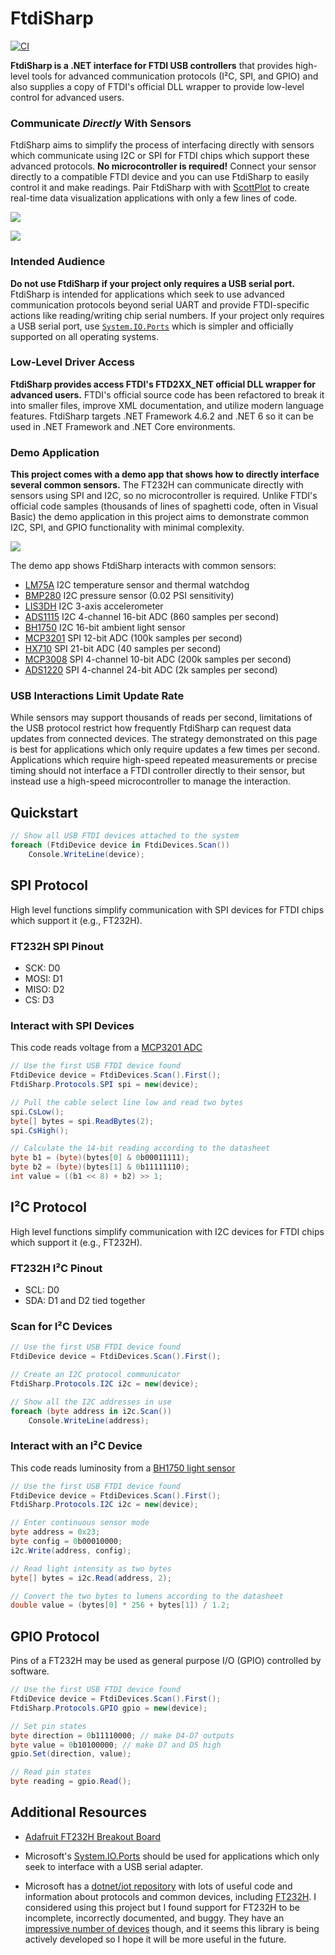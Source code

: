 # FtdiSharp

[![CI](https://github.com/swharden/FtdiSharp/actions/workflows/ci.yaml/badge.svg)](https://github.com/swharden/FtdiSharp/actions/workflows/ci.yaml)

**FtdiSharp is a .NET interface for FTDI USB controllers** that provides high-level tools for advanced communication protocols (I²C, SPI, and GPIO) and also supplies a copy of FTDI's official DLL wrapper to provide low-level control for advanced users.

### Communicate _Directly_ With Sensors

FtdiSharp aims to simplify the process of interfacing directly with sensors which communicate using I2C or SPI for FTDI chips which support these advanced protocols. **No microcontroller is required!** Connect your sensor directly to a compatible FTDI device and you can use FtdiSharp to easily control it and make readings. Pair FtdiSharp with with [ScottPlot](https://scottplot.net) to create real-time data visualization applications with only a few lines of code.

![](dev/screenshots/i2c-connections.png)

![](dev/screenshots/lm75a.png)

### Intended Audience

**Do not use FtdiSharp if your project only requires a USB serial port.** FtdiSharp is intended for applications which seek to use advanced communication protocols beyond serial UART and provide FTDI-specific actions like reading/writing chip serial numbers. If your project only requires a USB serial port, use [`System.IO.Ports`](https://learn.microsoft.com/en-us/dotnet/api/system.io.ports) which is simpler and officially supported on all operating systems.

### Low-Level Driver Access

**FtdiSharp provides access FTDI's FTD2XX_NET official DLL wrapper for advanced users.** FTDI's official source code has been refactored to break it into smaller files, improve XML documentation, and utilize modern language features. FtdiSharp targets .NET Framework 4.6.2 and .NET 6 so it can be used in .NET Framework and .NET Core environments.

### Demo Application

**This project comes with a demo app that shows how to directly interface several common sensors.** The FT232H can communicate directly with sensors using SPI and I2C, so no microcontroller is required. Unlike FTDI's official code samples (thousands of lines of spaghetti code, often in Visual Basic) the demo application in this project aims to demonstrate common I2C, SPI, and GPIO functionality with minimal complexity.

![](dev/screenshots/demo.png)

The demo app shows FtdiSharp interacts with common sensors:
* [LM75A](https://www.ti.com/lit/ds/symlink/lm75a.pdf) I2C temperature sensor and thermal watchdog
* [BMP280](https://cdn-shop.adafruit.com/datasheets/BST-BMP280-DS001-11.pdf) I2C pressure sensor (0.02 PSI sensitivity)
* [LIS3DH](https://www.st.com/resource/en/datasheet/cd00274221.pdf) I2C 3-axis accelerometer
* [ADS1115](https://www.ti.com/lit/ds/symlink/ads1115.pdf) I2C 4-channel 16-bit ADC (860 samples per second)
* [BH1750](https://www.mouser.com/datasheet/2/348/bh1750fvi-e-186247.pdf) I2C 16-bit ambient light sensor
* [MCP3201](http://ww1.microchip.com/downloads/en/devicedoc/21290f.pdf) SPI 12-bit ADC (100k samples per second)
* [HX710](https://image.micros.com.pl/_dane_techniczne_auto/uphx710b%20smd.pdf) SPI 21-bit ADC (40 samples per second)
* [MCP3008](https://cdn-shop.adafruit.com/datasheets/MCP3008.pdf) SPI 4-channel 10-bit ADC (200k samples per second)
* [ADS1220](https://www.ti.com/lit/ds/symlink/ads1220.pdf) SPI 4-channel 24-bit ADC (2k samples per second)

### USB Interactions Limit Update Rate

While sensors may support thousands of reads per second, limitations of the USB protocol restrict how frequently FtdiSharp can request data updates from connected devices. The strategy demonstrated on this page is best for applications which only require updates a few times per second. Applications which require high-speed repeated measurements or precise timing should not interface a FTDI controller directly to their sensor, but instead use a high-speed microcontroller to manage the interaction.

## Quickstart

```cs
// Show all USB FTDI devices attached to the system
foreach (FtdiDevice device in FtdiDevices.Scan())
    Console.WriteLine(device);
```

## SPI Protocol

High level functions simplify communication with SPI devices for FTDI chips which support it (e.g., FT232H).

### FT232H SPI Pinout

* SCK: D0
* MOSI: D1
* MISO: D2
* CS: D3

### Interact with SPI Devices

This code reads voltage from a [MCP3201 ADC](https://www.mouser.com/pdfDocs/21290c-28774.pdf)

```cs
// Use the first USB FTDI device found
FtdiDevice device = FtdiDevices.Scan().First();
FtdiSharp.Protocols.SPI spi = new(device);

// Pull the cable select line low and read two bytes
spi.CsLow();
byte[] bytes = spi.ReadBytes(2);
spi.CsHigh();

// Calculate the 14-bit reading according to the datasheet
byte b1 = (byte)(bytes[0] & 0b00011111);
byte b2 = (byte)(bytes[1] & 0b11111110);
int value = ((b1 << 8) + b2) >> 1;
```

## I²C Protocol

High level functions simplify communication with I2C devices for FTDI chips which support it (e.g., FT232H).

### FT232H I²C Pinout

* SCL: D0
* SDA: D1 and D2 tied together

### Scan for I²C Devices
```cs
// Use the first USB FTDI device found
FtdiDevice device = FtdiDevices.Scan().First();

// Create an I2C protocol communicator
FtdiSharp.Protocols.I2C i2c = new(device);

// Show all the I2C addresses in use
foreach (byte address in i2c.Scan())
    Console.WriteLine(address);
```

### Interact with an I²C Device

This code reads luminosity from a [BH1750 light sensor](https://www.mouser.com/datasheet/2/348/Rohm_11162017_ROHMS34826-1-1279292.pdf)

```cs
// Use the first USB FTDI device found
FtdiDevice device = FtdiDevices.Scan().First();
FtdiSharp.Protocols.I2C i2c = new(device);

// Enter continuous sensor mode
byte address = 0x23;
byte config = 0b00010000;
i2c.Write(address, config);

// Read light intensity as two bytes
byte[] bytes = i2c.Read(address, 2);

// Convert the two bytes to lumens according to the datasheet
double value = (bytes[0] * 256 + bytes[1]) / 1.2;
```

## GPIO Protocol

Pins of a FT232H may be used as general purpose I/O (GPIO) controlled by software.

```cs
// Use the first USB FTDI device found
FtdiDevice device = FtdiDevices.Scan().First();
FtdiSharp.Protocols.GPIO gpio = new(device);

// Set pin states
byte direction = 0b11110000; // make D4-D7 outputs
byte value = 0b10100000; // make D7 and D5 high
gpio.Set(direction, value);

// Read pin states
byte reading = gpio.Read();
```

## Additional Resources

* [Adafruit FT232H Breakout Board](https://www.adafruit.com/product/2264)

* Microsoft's [System.IO.Ports](https://learn.microsoft.com/en-us/dotnet/api/system.io.ports) should be used for applications which only seek to interface with a USB serial adapter.

* Microsoft has a [dotnet/iot repository](https://github.com/dotnet/iot) with lots of useful code and information about protocols and common devices, including [FT232H](https://github.com/dotnet/iot/tree/main/src/devices/Ft232H). I considered using this project but I found support for FT232H to be incomplete, incorrectly documented, and buggy. They have an [impressive number of devices](https://github.com/dotnet/iot/tree/main/src/devices) though, and it seems this library is being actively developed so I hope it will be more useful in the future.